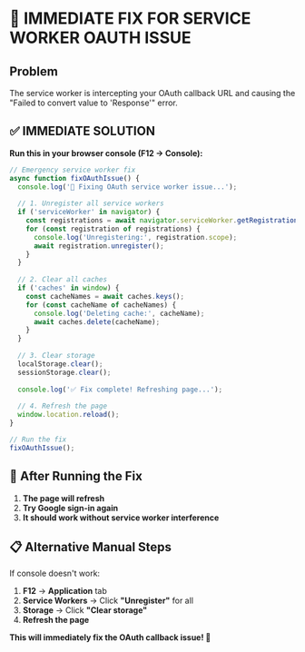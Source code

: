 # 🚨 IMMEDIATE FIX FOR SERVICE WORKER OAUTH ISSUE

## Problem
The service worker is intercepting your OAuth callback URL and causing the "Failed to convert value to 'Response'" error.

## ✅ IMMEDIATE SOLUTION

**Run this in your browser console (F12 → Console):**

```javascript
// Emergency service worker fix
async function fixOAuthIssue() {
  console.log('🔧 Fixing OAuth service worker issue...');
  
  // 1. Unregister all service workers
  if ('serviceWorker' in navigator) {
    const registrations = await navigator.serviceWorker.getRegistrations();
    for (const registration of registrations) {
      console.log('Unregistering:', registration.scope);
      await registration.unregister();
    }
  }
  
  // 2. Clear all caches
  if ('caches' in window) {
    const cacheNames = await caches.keys();
    for (const cacheName of cacheNames) {
      console.log('Deleting cache:', cacheName);
      await caches.delete(cacheName);
    }
  }
  
  // 3. Clear storage
  localStorage.clear();
  sessionStorage.clear();
  
  console.log('✅ Fix complete! Refreshing page...');
  
  // 4. Refresh the page
  window.location.reload();
}

// Run the fix
fixOAuthIssue();
```

## 🎯 After Running the Fix

1. **The page will refresh**
2. **Try Google sign-in again**
3. **It should work without service worker interference**

## 📋 Alternative Manual Steps

If console doesn't work:
1. **F12** → **Application** tab
2. **Service Workers** → Click **"Unregister"** for all
3. **Storage** → Click **"Clear storage"**
4. **Refresh the page**

**This will immediately fix the OAuth callback issue! 🎉**